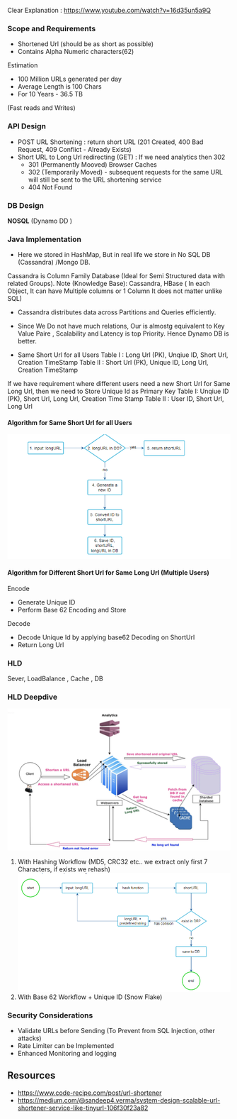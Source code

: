 Clear Explanation : https://www.youtube.com/watch?v=16d35un5a9Q

### Scope and Requirements

- Shortened Url (should be as short as possible)
- Contains Alpha Numeric characters(62)

Estimation

- 100 Million URLs generated per day
- Average Length is 100 Chars
- For 10 Years - 36.5 TB

(Fast reads and Writes) 

### API Design

- POST URL Shortening : return short URL (201 Created, 400 Bad Request, 409 Conflict - Already Exists)
- Short URL to Long Url redirecting (GET) : If we need analytics then 302
    - 301 (Permanently Mooved) Browser Caches
    - 302  (Temporarily Moved) -  subsequent requests for the same URL will still be sent to the URL shortening service
    - 404 Not Found

### DB Design

__NOSQL__ (Dynamo DD )

### Java Implementation
- Here we stored in HashMap, But in real life we store in No SQL DB (Cassandra) /Mongo DB. 

Cassandra is Column Family Database (Ideal for Semi Structured data with related Groups).   Note (Knowledge Base): Cassandra, HBase ( In each Object, It can have Multiple columns or 1 Column It does not matter unlike SQL)
- Cassandra distributes  data across Partitions and Queries efficiently.

- Since We Do not have much relations, Our is almostg equivalent to Key Value Paire , Scalability and Latency is top Priority. Hence Dynamo DB is better.

- Same Short Url for all Users
Table I : Long Url (PK), Unqiue ID, Short Url, Creation TimeStamp
Table II : Short Url (PK), Unique ID, Long Url, Creation TimeStamp


If we have requirement where different users need a new Short Url for Same Long Url, then we need to Store Unique Id as Primary Key
Table I: Unqiue ID (PK), Short Url, Long Url, Creation Time Stamp
Table II : User ID, Short Url, Long Url

#### Algorithm for Same Short Url for all Users

![](Images/Design.png)

#### Algorithm for Different Short Url for Same Long Url (Multiple Users)

Encode
- Generate Unique ID
- Perform Base 62 Encoding and Store

Decode

- Decode Unique Id by applying base62 Decoding on ShortUrl
- Return Long Url



### HLD

Sever, LoadBalance , Cache , DB 

### HLD Deepdive
![alt text](Images/HighLevelDesign.png)


1. With Hashing Workflow (MD5, CRC32 etc.. we extract only first 7 Characters, if exists we rehash)
![alt text](Images/Hashing.png)
2. With Base 62 Workflow + Unique ID (Snow Flake)

### Security Considerations

- Validate URLs before Sending (To Prevent from SQL Injection, other attacks)
- Rate Limiter can be Implemented
- Enhanced Monitoring and logging


## Resources

- https://www.code-recipe.com/post/url-shortener
- https://medium.com/@sandeep4.verma/system-design-scalable-url-shortener-service-like-tinyurl-106f30f23a82